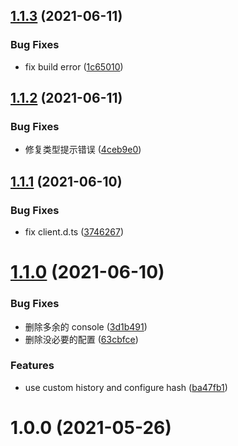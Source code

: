 ## [1.1.3](https://github.com/morelearn1990/vite-plugin-react-router/compare/1.1.2...1.1.3) (2021-06-11)

### Bug Fixes

-   fix build error ([1c65010](https://github.com/morelearn1990/vite-plugin-react-router/commit/1c65010551eb9ea387a2f6b418a2867f5df75e40))

## [1.1.2](https://github.com/morelearn1990/vite-plugin-react-router/compare/1.1.1...1.1.2) (2021-06-11)

### Bug Fixes

-   修复类型提示错误 ([4ceb9e0](https://github.com/morelearn1990/vite-plugin-react-router/commit/4ceb9e01352f8ce8b296156f7db69c2b0ef58545))

## [1.1.1](https://github.com/morelearn1990/vite-plugin-react-router/compare/1.1.0...1.1.1) (2021-06-10)

### Bug Fixes

-   fix client.d.ts ([3746267](https://github.com/morelearn1990/vite-plugin-react-router/commit/37462671a6eca51ad124d57497abcf81d327cfe7))

# [1.1.0](https://github.com/morelearn1990/vite-plugin-react-router/compare/1.0.0...1.1.0) (2021-06-10)

### Bug Fixes

-   删除多余的 console ([3d1b491](https://github.com/morelearn1990/vite-plugin-react-router/commit/3d1b4910a91f226308f44d6d8330faed3d7b9089))
-   删除没必要的配置 ([63cbfce](https://github.com/morelearn1990/vite-plugin-react-router/commit/63cbfce6c0ed9e6dc8bcdb03863e91cafe86cc89))

### Features

-   use custom history and configure hash ([ba47fb1](https://github.com/morelearn1990/vite-plugin-react-router/commit/ba47fb15737f48f73be93c81c9c28b15ec4be9c2))

# 1.0.0 (2021-05-26)
